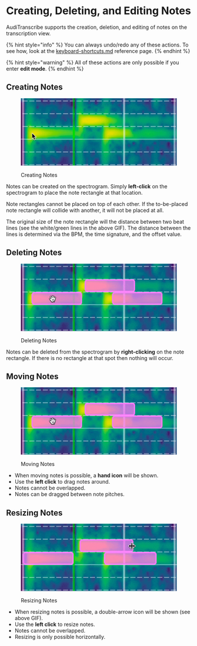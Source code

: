 # Creating, Deleting, and Editing Notes

AudiTranscribe supports the creation, deletion, and editing of notes on the transcription view.

{% hint style="info" %}
You can always undo/redo any of these actions. To see how, look at
the [keyboard-shortcuts.md](keyboard-shortcuts.md "mention") reference page.
{% endhint %}

{% hint style="warning" %}
All of these actions are only possible if you enter **edit mode**.
{% endhint %}

## Creating Notes

<figure><img src="img/creating-deleting-and-editing-notes/create-notes.gif" alt="Create Notes"><figcaption><p>Creating Notes</p></figcaption></figure>

Notes can be created on the spectrogram. Simply **left-click** on the spectrogram to place the note rectangle at that
location.

Note rectangles cannot be placed on top of each other. If the to-be-placed note rectangle will collide with another, it
will not be placed at all.

The original size of the note rectangle will the distance between two beat lines (see the white/green lines in the above
GIF). The distance between the lines is determined via the BPM, the time signature, and the offset value.

## Deleting Notes

<figure><img src="img/creating-deleting-and-editing-notes/delete-notes.gif" alt="Delete Notes"><figcaption><p>Deleting Notes</p></figcaption></figure>

Notes can be deleted from the spectrogram by **right-clicking** on the note rectangle. If there is no rectangle at that
spot then nothing will occur.

## Moving Notes

<figure><img src="img/creating-deleting-and-editing-notes/moving-notes.gif" alt="Moving Notes"><figcaption><p>Moving Notes</p></figcaption></figure>

* When moving notes is possible, a **hand icon** will be shown.
* Use the **left click** to drag notes around.
* Notes cannot be overlapped.
* Notes can be dragged between note pitches.

## Resizing Notes

<figure><img src="img/creating-deleting-and-editing-notes/resizing-notes.gif" alt="Resizing Notes"><figcaption><p>Resizing Notes</p></figcaption></figure>

* When resizing notes is possible, a double-arrow icon will be shown (see above GIF).
* Use the **left click** to resize notes.
* Notes cannot be overlapped.
* Resizing is only possible horizontally.
